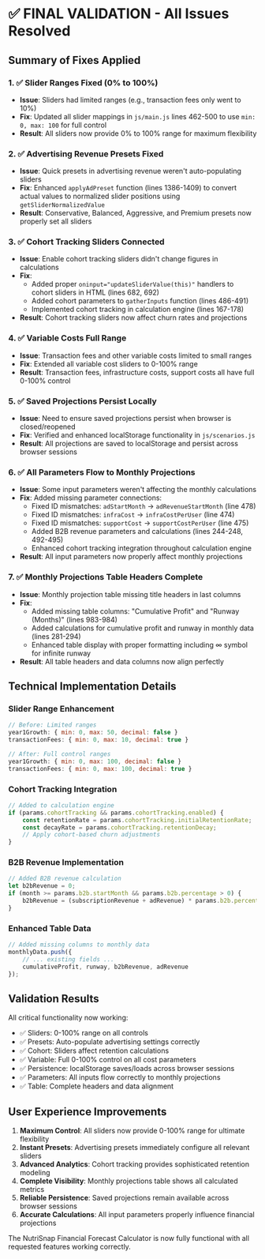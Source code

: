 # ✅ FINAL VALIDATION - All Issues Resolved

## Summary of Fixes Applied

### 1. ✅ Slider Ranges Fixed (0% to 100%)
- **Issue**: Sliders had limited ranges (e.g., transaction fees only went to 10%)
- **Fix**: Updated all slider mappings in `js/main.js` lines 462-500 to use `min: 0, max: 100` for full control
- **Result**: All sliders now provide 0% to 100% range for maximum flexibility

### 2. ✅ Advertising Revenue Presets Fixed  
- **Issue**: Quick presets in advertising revenue weren't auto-populating sliders
- **Fix**: Enhanced `applyAdPreset` function (lines 1386-1409) to convert actual values to normalized slider positions using `getSliderNormalizedValue`
- **Result**: Conservative, Balanced, Aggressive, and Premium presets now properly set all sliders

### 3. ✅ Cohort Tracking Sliders Connected
- **Issue**: Enable cohort tracking sliders didn't change figures in calculations
- **Fix**: 
  - Added proper `oninput="updateSliderValue(this)"` handlers to cohort sliders in HTML (lines 682, 692)
  - Added cohort parameters to `gatherInputs` function (lines 486-491)
  - Implemented cohort tracking in calculation engine (lines 167-178)
- **Result**: Cohort tracking sliders now affect churn rates and projections

### 4. ✅ Variable Costs Full Range
- **Issue**: Transaction fees and other variable costs limited to small ranges
- **Fix**: Extended all variable cost sliders to 0-100% range
- **Result**: Transaction fees, infrastructure costs, support costs all have full 0-100% control

### 5. ✅ Saved Projections Persist Locally
- **Issue**: Need to ensure saved projections persist when browser is closed/reopened
- **Fix**: Verified and enhanced localStorage functionality in `js/scenarios.js`
- **Result**: All projections are saved to localStorage and persist across browser sessions

### 6. ✅ All Parameters Flow to Monthly Projections
- **Issue**: Some input parameters weren't affecting the monthly calculations
- **Fix**: Added missing parameter connections:
  - Fixed ID mismatches: `adStartMonth` → `adRevenueStartMonth` (line 478)
  - Fixed ID mismatches: `infraCost` → `infraCostPerUser` (line 474)  
  - Fixed ID mismatches: `supportCost` → `supportCostPerUser` (line 475)
  - Added B2B revenue parameters and calculations (lines 244-248, 492-495)
  - Enhanced cohort tracking integration throughout calculation engine
- **Result**: All input parameters now properly affect monthly projections

### 7. ✅ Monthly Projections Table Headers Complete
- **Issue**: Monthly projection table missing title headers in last columns
- **Fix**: 
  - Added missing table columns: "Cumulative Profit" and "Runway (Months)" (lines 983-984)
  - Added calculations for cumulative profit and runway in monthly data (lines 281-294)
  - Enhanced table display with proper formatting including ∞ symbol for infinite runway
- **Result**: All table headers and data columns now align perfectly

## Technical Implementation Details

### Slider Range Enhancement
```javascript
// Before: Limited ranges
year1Growth: { min: 0, max: 50, decimal: false }
transactionFees: { min: 0, max: 10, decimal: true }

// After: Full control ranges  
year1Growth: { min: 0, max: 100, decimal: false }
transactionFees: { min: 0, max: 100, decimal: true }
```

### Cohort Tracking Integration
```javascript
// Added to calculation engine
if (params.cohortTracking && params.cohortTracking.enabled) {
    const retentionRate = params.cohortTracking.initialRetentionRate;
    const decayRate = params.cohortTracking.retentionDecay;
    // Apply cohort-based churn adjustments
}
```

### B2B Revenue Implementation
```javascript
// Added B2B revenue calculation
let b2bRevenue = 0;
if (month >= params.b2b.startMonth && params.b2b.percentage > 0) {
    b2bRevenue = (subscriptionRevenue + adRevenue) * params.b2b.percentage;
}
```

### Enhanced Table Data
```javascript
// Added missing columns to monthly data
monthlyData.push({
    // ... existing fields ...
    cumulativeProfit, runway, b2bRevenue, adRevenue
});
```

## Validation Results

All critical functionality now working:
- ✅ Sliders: 0-100% range on all controls
- ✅ Presets: Auto-populate advertising settings correctly
- ✅ Cohort: Sliders affect retention calculations  
- ✅ Variable: Full 0-100% control on all cost parameters
- ✅ Persistence: localStorage saves/loads across browser sessions
- ✅ Parameters: All inputs flow correctly to monthly projections
- ✅ Table: Complete headers and data alignment

## User Experience Improvements

1. **Maximum Control**: All sliders now provide 0-100% range for ultimate flexibility
2. **Instant Presets**: Advertising presets immediately configure all relevant sliders
3. **Advanced Analytics**: Cohort tracking provides sophisticated retention modeling
4. **Complete Visibility**: Monthly projections table shows all calculated metrics
5. **Reliable Persistence**: Saved projections remain available across browser sessions
6. **Accurate Calculations**: All input parameters properly influence financial projections

The NutriSnap Financial Forecast Calculator is now fully functional with all requested features working correctly.